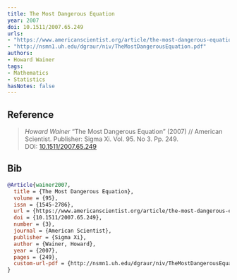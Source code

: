 ```yaml
---
title: The Most Dangerous Equation
year: 2007
doi: 10.1511/2007.65.249
urls:
- "https://www.americanscientist.org/article/the-most-dangerous-equation"
- "http://nsmn1.uh.edu/dgraur/niv/TheMostDangerousEquation.pdf"
authors:
- Howard Wainer
tags:
- Mathematics
- Statistics
hasNotes: false
---
```


## Reference

> <i>Howard Wainer</i> “The Most Dangerous Equation” (2007) // American Scientist. Publisher: Sigma Xi. Vol.&nbsp;95. No&nbsp;3. Pp.&nbsp;249. DOI:&nbsp;<a href='https://doi.org/10.1511/2007.65.249'>10.1511/2007.65.249</a>

## Bib

```bib
@Article{wainer2007,
  title = {The Most Dangerous Equation},
  volume = {95},
  issn = {1545-2786},
  url = {https://www.americanscientist.org/article/the-most-dangerous-equation},
  doi = {10.1511/2007.65.249},
  number = {3},
  journal = {American Scientist},
  publisher = {Sigma Xi},
  author = {Wainer, Howard},
  year = {2007},
  pages = {249},
  custom-url-pdf = {http://nsmn1.uh.edu/dgraur/niv/TheMostDangerousEquation.pdf}
}
```
